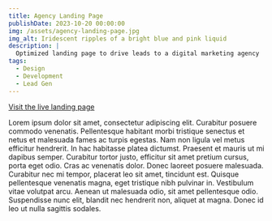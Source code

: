 ```yaml
---
title: Agency Landing Page
publishDate: 2023-10-20 00:00:00
img: /assets/agency-landing-page.jpg
img_alt: Iridescent ripples of a bright blue and pink liquid
description: |
  Optimized landing page to drive leads to a digital marketing agency
tags:
  - Design
  - Development
  - Lead Gen
---
```


<a href="https://shakewellcreative.com/our-agency/">Visit the live landing page</a>

Lorem ipsum dolor sit amet, consectetur adipiscing elit. Curabitur posuere commodo venenatis. Pellentesque habitant morbi tristique senectus et netus et malesuada fames ac turpis egestas. Nam non ligula vel metus efficitur hendrerit. In hac habitasse platea dictumst. Praesent et mauris ut mi dapibus semper. Curabitur tortor justo, efficitur sit amet pretium cursus, porta eget odio. Cras ac venenatis dolor. Donec laoreet posuere malesuada. Curabitur nec mi tempor, placerat leo sit amet, tincidunt est. Quisque pellentesque venenatis magna, eget tristique nibh pulvinar in. Vestibulum vitae volutpat arcu. Aenean ut malesuada odio, sit amet pellentesque odio. Suspendisse nunc elit, blandit nec hendrerit non, aliquet at magna. Donec id leo ut nulla sagittis sodales.
